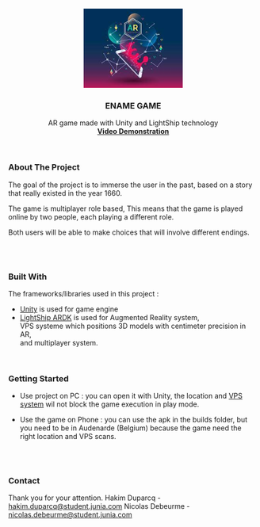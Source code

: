 


<!-- PROJECT SHIELDS -->
<!--
*** I'm using markdown "reference style" links for readability.
*** Reference links are enclosed in brackets [ ] instead of parentheses ( ).
*** See the bottom of this document for the declaration of the reference variables
*** for contributors-url, forks-url, etc. This is an optional, concise syntax you may use.
*** https://www.markdownguide.org/basic-syntax/#reference-style-links
-->




<!-- PROJECT LOGO -->
<br />
<div align="center">
    <img src="logoAR.png" alt="Logo" width="200" height="160">
  </a>

  <h3 align="center">ENAME GAME</h3>

  <p align="center">
    AR game made with Unity and LightShip technology
    <br />
    <a href="https://video"><strong>Video Demonstration</strong></a>
  </p>
</div>
<br />







### About The Project

The goal of the project is to immerse the user in the past, based on a story that really existed in the year 1660.

The game is multiplayer role based,
This means that the game is played online by two people, each playing a different role.

Both users will be able to make choices that will involve different endings.

<br />
<br />



### Built With

The frameworks/libraries used in this project :

* [Unity](https://unity.com/fr)  is used for game engine
* [LightShip ARDK](https://lightship.dev/)  is used for Augmented Reality system,  
                                            VPS systeme which positions 3D models with centimeter  precision in AR,  
                                            and multiplayer system.  
<br />





### Getting Started

* Use project on PC : you can open it with Unity, the location and [VPS system](https://lightship.dev/products/vps/) wil not block the game execution in play mode.

* Use the game on Phone : you can use the apk in the builds folder, but you need to be in Audenarde (Belgium) because the game need the right location and VPS scans.
<br />
<br />




### Contact
Thank you for your attention.
Hakim Duparcq - hakim.duparcq@student.junia.com
Nicolas Debeurme - nicolas.debeurme@student.junia.com
<br />